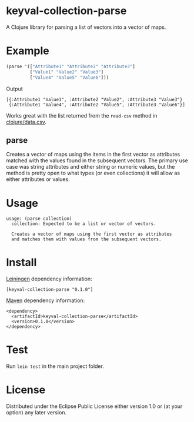 # keyval-collection-parse

A Clojure library for parsing a list of vectors into a vector of maps.

# Example

```clj
(parse '(["Attribute1" "Attribute2" "Attribute3"] 
         ["Value1" "Value2" "Value3"]
         ["Value4" "Value5" "Value6"]))
```

Output

```
[{:Attribute1 "Value1", :Attribute2 "Value2", :Attribute3 "Value3"}
 {:Attribute1 "Value4", :Attribute2 "Value5", :Attribute3 "Value6"}]
```

Works great with the list returned from the `read-csv` method in [clojure/data.csv](https://github.com/clojure/data.csv).

## parse

Creates a vector of maps using the items in the first vector as attributes matched with the values found in the subsequent vectors. The primary use case was string attributes and either string or numeric values, but the method is pretty open to what types (or even collections) it will allow as either attributes or values.

# Usage

```
usage: (parse collection)
  collection: Expected to be a list or vector of vectors.
  
  Creates a vector of maps using the first vector as attributes
  and matches them with values from the subsequent vectors. 
```

# Install

[Leiningen](https://github.com/technomancy/leiningen) dependency information:

    [keyval-collection-parse "0.1.0"]

[Maven](http://maven.apache.org/) dependency information:

    <dependency>
      <artifactId>keyval-collection-parse</artifactId>
      <version>0.1.0</version>
    </dependency>

# Test
Run `lein test` in the main project folder.

# License

Distributed under the Eclipse Public License either version 1.0 or (at
your option) any later version.
